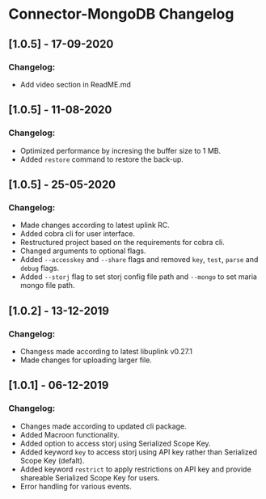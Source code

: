 # Connector-MongoDB Changelog

## [1.0.5] - 17-09-2020
### Changelog:
* Add video section in ReadME.md

## [1.0.5] - 11-08-2020
### Changelog:
* Optimized performance by incresing the buffer size to 1 MB.
* Added `restore` command to restore the back-up.

## [1.0.5] - 25-05-2020
### Changelog:
* Made changes according to latest uplink RC.
* Added cobra cli for user interface.
* Restructured project based on the requirements for cobra cli.
* Changed arguments to optional flags.
* Added `--accesskey` and `--share` flags and removed `key`, `test`, `parse` and `debug` flags.
* Added `--storj` flag to set storj config file path and `--mongo` to set maria mongo file path.

## [1.0.2] - 13-12-2019
### Changelog:
* Changess made according to latest libuplink v0.27.1
* Made changes for uploading larger file.

## [1.0.1] - 06-12-2019
### Changelog:
* Changes made according to updated cli package.
* Added Macroon functionality.
* Added option to access storj using Serialized Scope Key. 
* Added keyword `key` to access storj using API key rather than Serialized Scope Key (defalt).
* Added keyword `restrict` to apply restrictions on API key and provide shareable Serialized Scope Key for users.
* Error handling for various events.